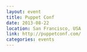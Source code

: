 ```yaml
---
layout: event
title: Puppet Conf
date: 2013-08-22
location: San Francisco, USA
link: http://puppetconf.com/
categories: events
---
```

